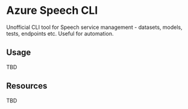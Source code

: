# Azure Speech CLI

Unofficial CLI tool for Speech service management - datasets, models, tests, endpoints etc. Useful for automation.

## Usage

TBD

## Resources

TBD